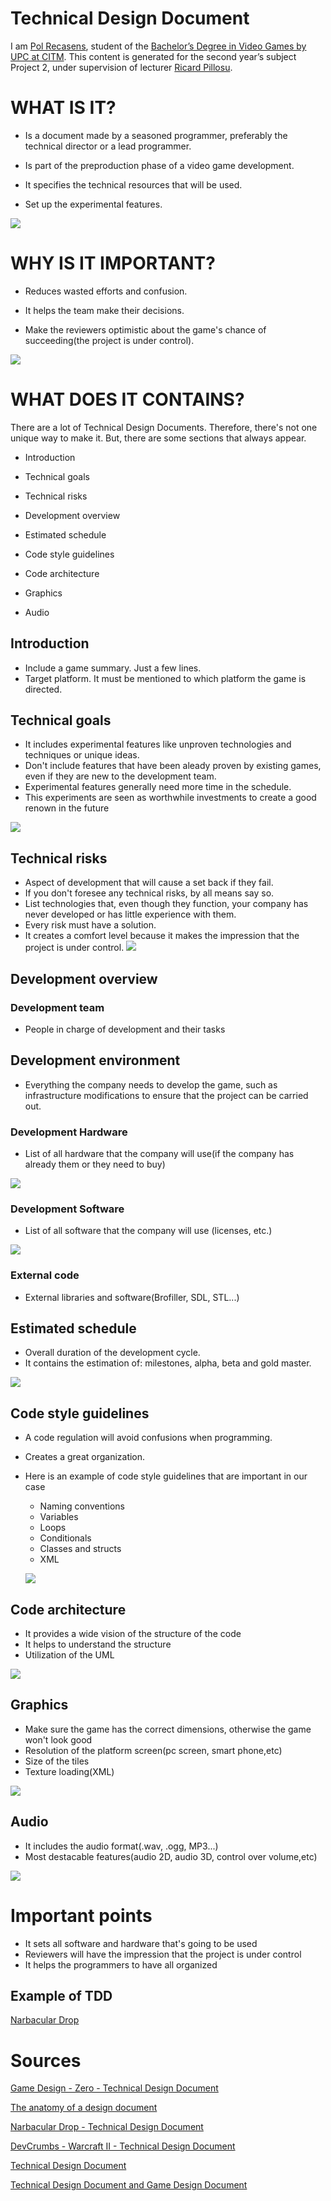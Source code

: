 # Technical Design Document
I am [Pol Recasens](https://www.linkedin.com/in/pol-recasens-sarr%C3%A0-474855180/), student of the [Bachelor’s Degree in
Video Games by UPC at CITM](https://www.citm.upc.edu/ing/estudis/graus-videojocs/). This content is generated for the second year’s
subject Project 2, under supervision of lecturer [Ricard Pillosu](https://es.linkedin.com/in/ricardpillosu).

# WHAT IS IT?

- Is a document made by a seasoned programmer, preferably the technical director or a lead programmer.

- Is part of the preproduction phase of a video game development.

- It specifies the technical resources that will be used.

- Set up the experimental features.

![](docs/tdd.PNG)

# WHY IS IT IMPORTANT?

- Reduces wasted efforts and confusion.

- It helps the team make their decisions.

- Make the reviewers optimistic about the game's chance of succeeding(the project is under control).

![](docs/techleader.png)

# WHAT DOES IT CONTAINS?

There are a lot of Technical Design Documents. Therefore, there's not one unique way to make it.
But, there are some sections that always appear.

- Introduction

- Technical goals

- Technical risks

- Development overview
    
- Estimated schedule

- Code style guidelines

- Code architecture

- Graphics

- Audio

## Introduction

- Include a game summary. Just a few lines.
- Target platform. It must be mentioned to which platform the game is directed.

## Technical goals

- It includes experimental features like unproven technologies and techniques or unique ideas.
- Don't include features that have been aleady proven by existing games, even if they are new to the development team.
- Experimental features generally need more time in the schedule.
- This experiments are seen as worthwhile investments to create a good renown in the future

![](docs/goals.jpg)


## Technical risks

- Aspect of development that will cause a set back if they fail.
- If you don't foresee any technical risks, by all means say so.
- List technologies that, even though they function, your company has never developed or has little experience with them.
- Every risk must have a solution.
- It creates a comfort level because it makes the impression that the project is under control.
![](docs/risk.png)

## Development overview
### Development team
- People in charge of development and their tasks

## Development environment
- Everything the company needs to develop the game, such as infrastructure modifications to ensure that the project can be carried out.

### Development Hardware
   - List of all hardware that the company will use(if the company has already them or they need to buy)
    
 ![](docs/hardware1.png)
    
### Development Software
   - List of all software that the company will use (licenses, etc.)
    
![](docs/visualstudio.png)

### External code
   - External libraries and software(Brofiller, SDL, STL...)

## Estimated schedule
- Overall duration of the development cycle.
- It contains the estimation of: milestones, alpha, beta and gold master.

![](docs/auto_scheduling.png)

## Code style guidelines
- A code regulation will avoid confusions when programming.
- Creates a great organization.
- Here is an example of code style guidelines that are important in our case
    - Naming conventions
    - Variables
    - Loops
    - Conditionals
    - Classes and structs
    - XML
    
    ![](docs/samplexml.jpg)

## Code architecture
- It provides a wide vision of the structure of the code
- It helps to understand the structure
- Utilization of the UML

![](docs/UI_UML-1.png)

## Graphics
- Make sure the game has the correct dimensions, otherwise the game won't look good
- Resolution of the platform screen(pc screen, smart phone,etc)
- Size of the tiles
- Texture loading(XML)

![](docs/resolution.jpg)

## Audio
- It includes the audio format(.wav, .ogg, MP3...)
- Most destacable features(audio 2D, audio 3D, control over volume,etc)

![](docs/ogg.png)


# Important points

- It sets all software and hardware that's going to be used
- Reviewers will have the impression that the project is under control
- It helps the programmers to have all organized

## Example of TDD
[Narbacular Drop](http://www.nuclearmonkeysoftware.com/documents/narbacular_drop_technical_design_document.pdf)

# Sources

[Game Design - Zero - Technical Design Document](https://github.com/GameDesign/Zero/wiki/Technical-Design-Document#Game_Summary)

[The anatomy of a design document](https://www.gamasutra.com/view/feature/3384/the_anatomy_of_a_design_document_.php?print=1)

[Narbacular Drop - Technical Design Document](http://www.nuclearmonkeysoftware.com/documents/narbacular_drop_technical_design_document.pdf)

[DevCrumbs - Warcraft II - Technical Design Document](https://github.com/DevCrumbs/Warcraft-II/wiki/7.-Tech-Design-Document#performance-budged)

[Technical Design Document](https://computergamesmmu.files.wordpress.com/2012/10/technical-design-document-final.pdf)

[Technical Design Document and Game Design Document](https://www.studytonight.com/3d-game-engineering-with-unity/tdd-and-gdd)

